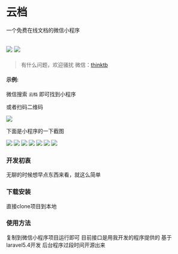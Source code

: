 
# 云档

一个免费在线文档的微信小程序

 ![](http://otbx7z2z0.bkt.clouddn.com/cloud-doc-logo.jpg_120x120.jpg)
 ![](http://otbx7z2z0.bkt.clouddn.com/gh_52a837af05b4_860.jpg_120x120.jpg)
-------------

> 有什么问题，欢迎骚扰
微信：[thinktb]()  




#### 示例:  
微信搜索 `云档` 即可找到小程序

或者扫码二维码

 ![](http://otbx7z2z0.bkt.clouddn.com/gh_52a837af05b4_860.jpg_120x120.jpg)

下面是小程序的一下截图

![](http://otbx7z2z0.bkt.clouddn.com/cloud-docIMG_1376.PNG!300w)
![](http://otbx7z2z0.bkt.clouddn.com/cloud-docIMG_1377.PNG!300w)
![](http://otbx7z2z0.bkt.clouddn.com/cloud-docIMG_1378.PNG!300w)
![](http://otbx7z2z0.bkt.clouddn.com/cloud-docIMG_1381.PNG!300w)
![](http://otbx7z2z0.bkt.clouddn.com/cloud-docIMG_1380.PNG!300w)
![](http://otbx7z2z0.bkt.clouddn.com/cloud-docIMG_1379.PNG!300w)
![](http://otbx7z2z0.bkt.clouddn.com/cloud-docIMG_1341.PNG!300w)



### 开发初衷
无聊的时候想早点东西来看，就这么简单


### 下载安装
直接clone项目到本地

### 使用方法
复制到微信小程序项目运行即可  目前接口是用我开发的程序提供的  基于laravel5.4开发
后台程序过段时间开源出来
